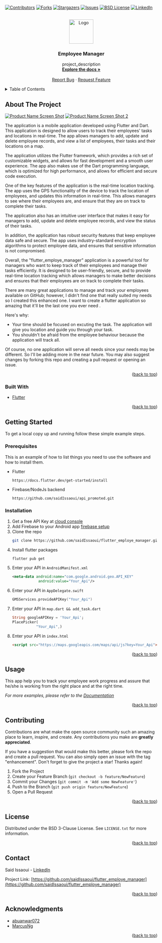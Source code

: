 <div id="top"></div>

[![Contributors][contributors-shield]][contributors-url]
[![Forks][forks-shield]][forks-url]
[![Stargazers][stars-shield]][stars-url]
[![Issues][issues-shield]][issues-url]
[![BSD License][license-shield]][license-url]
[![LinkedIn][linkedin-shield]][linkedin-url]



<!-- PROJECT LOGO -->
<br />
<div align="center">
  <a href="https://github.com/saidIssaoui/flutter_employe_manager">
    <img src="images/logo.png" alt="Logo" width="80" height="80">
  </a>

<h3 align="center">Employee Manager</h3>

  <p align="center">
    project_description
    <br />
    <a href="https://github.com/saidIssaoui/flutter_employe_manager"><strong>Explore the docs »</strong></a>
    <br />
    <br />
    <a href="https://github.com/saidIssaoui/flutter_employe_manager/issues">Report Bug</a>
    ·
    <a href="https://github.com/saidIssaoui/flutter_employe_manager/issues">Request Feature</a>
  </p>
</div>



<!-- TABLE OF CONTENTS -->
<details>
  <summary>Table of Contents</summary>
  <ol>
    <li>
      <a href="#about-the-project">About The Project</a>
      <ul>
        <li><a href="#built-with">Built With</a></li>
      </ul>
    </li>
    <li>
      <a href="#getting-started">Getting Started</a>
      <ul>
        <li><a href="#prerequisites">Prerequisites</a></li>
        <li><a href="#installation">Installation</a></li>
      </ul>
    </li>
    <li><a href="#usage">Usage</a></li>
    <li><a href="#contributing">Contributing</a></li>
    <li><a href="#license">License</a></li>
    <li><a href="#contact">Contact</a></li>
    <li><a href="#acknowledgments">Acknowledgments</a></li>
  </ol>
</details>



<!-- ABOUT THE PROJECT -->
## About The Project

[![Product Name Screen Shot][product-screenshot]]()
[![Product Name Screen Shot 2][product-screenshot-2]]()

The application is a mobile application developed using Flutter and Dart. This application is designed to allow users to track their employees' tasks and locations in real-time. The app allows managers to add, update and delete employee records, and view a list of employees, their tasks and their locations on a map.

The application utilizes the Flutter framework, which provides a rich set of customizable widgets, and allows for fast development and a smooth user experience. The app also makes use of the Dart programming language, which is optimized for high performance, and allows for efficient and secure code execution.

One of the key features of the application is the real-time location tracking. The app uses the GPS functionality of the device to track the location of employees, and updates this information in real-time. This allows managers to see where their employees are, and ensure that they are on track to complete their tasks.

The application also has an intuitive user interface that makes it easy for managers to add, update and delete employee records, and view the status of their tasks.

In addition, the application has robust security features that keep employee data safe and secure. The app uses industry-standard encryption algorithms to protect employee data, and ensures that sensitive information is not compromised.

Overall, the "flutter_employe_manager" application is a powerful tool for managers who want to keep track of their employees and manage their tasks efficiently. It is designed to be user-friendly, secure, and to provide real-time location tracking which allows managers to make better decisions and ensures that their employees are on track to complete their tasks.

There are many great applications to manage and track your employees available on GitHub; however, I didn't find one that really suited my needs so I created this enhanced one. I want to create a flutter application so amazing that it'll be the last one you ever need .

Here's why:
* Your time should be focused on excuting the task. The application will give you location and guide you through your task.
* You shouldn't be afraid from the employee behaviour because the application will track all.

Of course, no one application will serve all needs since your needs may be different. So I'll be adding more in the near future. You may also suggest changes by forking this repo and creating a pull request or opening an issue.

<p align="right">(<a href="#top">back to top</a>)</p>



### Built With

* [Flutter](https://flutter.dev/)

<p align="right">(<a href="#top">back to top</a>)</p>



<!-- GETTING STARTED -->
## Getting Started


To get a local copy up and running follow these simple example steps.

### Prerequisites

This is an example of how to list things you need to use the software and how to install them.
* Flutter
  ```sh
  https://docs.flutter.dev/get-started/install
  ```
* Firebase/NodeJs backend
  ```https
  https://github.com/saidIssaoui/api_promoted.git
  ```  
### Installation

1. Get a free API Key at [cloud console](https://console.cloud.google.com/apis/credentials)
2. Add Firebase to your Android app [firebase setup](https://firebase.google.com/docs/android/setup)
3. Clone the repo
   ```sh
   git clone https://github.com/saidIssaoui/flutter_employe_manager.git
   ```
4. Install flutter packages
   ```sh
   flutter pub get
   ```
5. Enter your API in `AndroidManifest.xml`
   ```xml
   <meta-data android:name="com.google.android.geo.API_KEY"
               android:value="Your_Api"/>
   ```
6. Enter your API in `AppDelegate.swift`
   ```swift
   GMSServices.provideAPIKey("Your_Api")
   ```  
7. Enter your API in `map.dart && add_task.dart`
   ```dart
   String googleAPIKey = 'Your_Api';
   PlacePicker(
              "Your_Api",)
   ```     
8. Enter your API in `index.html`
   ```html
   <script src="https://maps.googleapis.com/maps/api/js?key=Your_Api"></script>
   ```
<p align="right">(<a href="#top">back to top</a>)</p>



<!-- USAGE EXAMPLES -->
## Usage

This app help you to track your employee work progress and assure that he/she is working from the right place and at the right time.

_For more examples, please refer to the [Documentation](https://github.com/saidIssaoui/flutter_employe_manager/blob/main/README.md)_

<p align="right">(<a href="#top">back to top</a>)</p>



<!-- CONTRIBUTING -->
## Contributing

Contributions are what make the open source community such an amazing place to learn, inspire, and create. Any contributions you make are **greatly appreciated**.

If you have a suggestion that would make this better, please fork the repo and create a pull request. You can also simply open an issue with the tag "enhancement".
Don't forget to give the project a star! Thanks again!

1. Fork the Project
2. Create your Feature Branch (`git checkout -b feature/NewFeature`)
3. Commit your Changes (`git commit -m 'Add some NewFeature'`)
4. Push to the Branch (`git push origin feature/NewFeature`)
5. Open a Pull Request

<p align="right">(<a href="#top">back to top</a>)</p>



<!-- LICENSE -->
## License

Distributed under the BSD 3-Clause License. See `LICENSE.txt` for more information.

<p align="right">(<a href="#top">back to top</a>)</p>



<!-- CONTACT -->
## Contact

Said Issaoui - [LinkedIn](https://www.linkedin.com/in/said-issaoui-55095315b/)

Project Link: [https://github.com/saidIssaoui/flutter_employe_manager](https://github.com/saidIssaoui/flutter_employe_manager)

<p align="right">(<a href="#top">back to top</a>)</p>



<!-- ACKNOWLEDGMENTS -->
## Acknowledgments

* [abuanwar072](https://github.com/abuanwar072/Chat-Messaging-App-Light-and-Dark-Theme)
* [MarcusNg](https://github.com/MarcusNg/flutter_covid_dashboard_ui)

<p align="right">(<a href="#top">back to top</a>)</p>



<!-- MARKDOWN LINKS & IMAGES -->
[contributors-shield]: https://img.shields.io/github/contributors/saidIssaoui/flutter_employe_manager.svg
[contributors-url]: https://github.com/saidIssaoui/flutter_employe_manager/graphs/contributors
[forks-shield]: https://img.shields.io/github/forks/saidIssaoui/flutter_employe_manager.svg
[forks-url]: https://github.com/saidIssaoui/flutter_employe_manager/network/members
[stars-shield]: https://img.shields.io/github/stars/saidIssaoui/flutter_employe_manager.svg
[stars-url]: https://github.com/saidIssaoui/flutter_employe_manager/stargazers
[issues-shield]: https://img.shields.io/github/issues/saidIssaoui/flutter_employe_manager.svg
[issues-url]: https://github.com/saidIssaoui/flutter_employe_manager/issues
[license-shield]: https://img.shields.io/github/license/saidIssaoui/flutter_employe_manager.svg
[license-url]: https://github.com/saidIssaoui/flutter_employe_manager/blob/main/LICENSE.txt
[linkedin-shield]: https://img.shields.io/badge/-LinkedIn-grey.svg
[linkedin-url]: https://www.linkedin.com/in/said-issaoui-55095315b/
[product-screenshot]: images/add_task.gif
[product-screenshot-2]: images/manage_employee.gif
